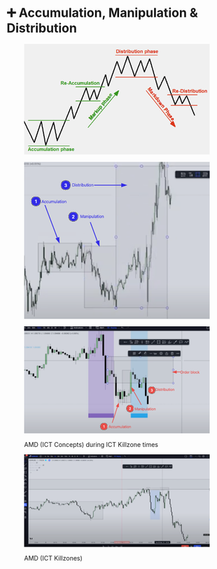 # ➕ Accumulation, Manipulation & Distribution

<figure><img src="../.gitbook/assets/image (3).png" alt=""><figcaption></figcaption></figure>

<figure><img src="../.gitbook/assets/image (14) (1) (1).png" alt=""><figcaption></figcaption></figure>

<figure><img src="../.gitbook/assets/image (5).png" alt=""><figcaption><p>AMD (ICT Concepts) during ICT Killzone times</p></figcaption></figure>

<figure><img src="../.gitbook/assets/image (7).png" alt=""><figcaption><p>AMD (ICT Killzones)</p></figcaption></figure>
